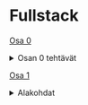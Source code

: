 # Fullstack

[Osa 0](https://github.com/amalia53/Fullstack/tree/main/part0)
<details>
  <summary>Osan 0 tehtävät</summary>
  
  [0.4](https://github.com/amalia53/Fullstack/blob/main/part0/new_note_kaavio.pgn)
  
  [0.5](https://github.com/amalia53/Fullstack/blob/main/part0/spa_kaavio.pgn)
  
  [0.6](https://github.com/amalia53/Fullstack/blob/main/part0/spa_new_note_kaavio.pgn)
</details>

[Osa 1](https://github.com/amalia53/Fullstack/tree/main/part1)
<details>
  <summary>Alakohdat</summary>
  
  [kurssitiedot](https://github.com/amalia53/Fullstack/blob/main/part1/kurssitiedot)
</details>